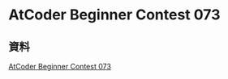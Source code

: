 # AtCoder Beginner Contest 073

## 資料

[AtCoder Beginner Contest 073](https://atcoder.jp/contests/abc073)
